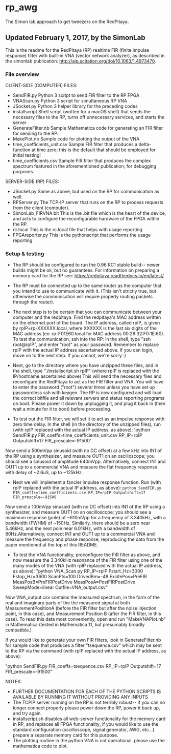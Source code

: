 # rp_awg
The Simon lab approach to get tweezers on the RedPitaya.


## Updated February 1, 2017, by the SimonLab
This is the readme for the RedPitaya (RP) realtime FIR (finite impulse response) filter with built-in VNA (vector network analyzer), as described in the simonlab publication: http://aip.scitation.org/doi/10.1063/1.4973470.

### File overview

CLIENT-SIDE (COMPUTER) FILES:
- SendFIR.py                    Python 3 script to send  FIR filter to the RP FPGA
- VNAScan.py                    Python 3 script for simultaneous RP VNA
- JSocket.py                    Python 3 helper library for the preceding codes
- installscript                 Shell script (written for a macOS shell) that sends the necessary files to the RP, turns off unnecessary services, and starts the server
- GenerateFilter.nb             Sample Mathematica code for generating an FIR filter for sending to the RP.
- MakePlot.nb                 Sample code for plotting the output of the VNA
- time_coefficients_unit.csv  Sample FIR filter that produces a delta-function at time zero; this is the default that should be employed for initial testing!
- time_coefficients.csv       Sample FIR filter that produces the complex spectrum featured in the aforementioned publication; for debugging purposes.

SERVER-SIDE (RP) FILES:
- JSocket.py                  Same as above, but used on the RP for communication as well.
- RPServer.py                 The TCP-IP server that runs on the RP to process requests from the client (computer).
- SimonLab_FIRVNA.bit         This is the .bit file which is the heart of the device, and acts to configure the reconfigurable hardware of the FPGA within the RP.
- rc.local                    This is the rc.local file that helps with usage reporting
- FPGAreporter.py             This is the pythonscript that performs the usage reporting


### Setup & testing
- The RP should be configured to run the 0.96 RC1 stable build-- newer builds might be ok, but no guarantees. For information on preparing a memory card for the RP see: https://redpitaya.readthedocs.io/en/latest/

- The RP must be connected up to the same router as the computer that you intend to use to communicate with it. (This isn't strictly true, but otherwise the communication will require properly routing packets through the router).

- The next step is to be certain that you can communicate between your computer and the redpitaya. Find the redpitaya's MAC address written on the ethernet port of the board. The IP address, called rpIP, is given by rpIP=rp-XXXXXX.local, where XXXXXX is the last six digits of the MAC address (ex: rp-F01E60.local for MAC address 00:26:32:F0:1E:60). To test the communication, ssh into the RP: in the shell, type "ssh root@rpIP", and enter "root" as your password. Remember to replace rpIP with the actual IP address ascertained above. If you can login, move on to the next step. If you cannot, we're sorry :)

- Next, go to the directory where you have unzipped these files, and in the shell, type "./installscript.sh rpIP" (where rpIP is replaced with the IP/hostname ascertained above) This will send the necessary files and reconfigure the RedPitaya to act as the FIR filter and VNA. You will have to enter the password ("root") several times unless you have set up passwordless ssh with keygen. The RP is now configured and will load the correct bitfile and all relevant servers and status reporting programs on boot. Please power it down by unplugging it, and plug it back in (then wait a minute for it to boot) before proceeding.

- To test out the FIR filter, we will set it to act as an impulse response with zero time delay. In the shell (in the directory of the unzipped files), run (with rpIP replaced with the actual IP address, as above):
'python SendFIR.py FIR_coeffs=time_coefficients_unit.csv RP_IP=rpIP Outputshift=17 FIR_prescale=-91500'

Now send a 500mVpp sinusoid (with no DC offset) at a few kHz into IN1 of the RP using a synthesizer, and measure OUT1 on an oscilloscope; you should see a sinusoid of amplitude 640mVpp. Alternatively, connect IN1 and OUT1 up to a commercial VNA and measure the flat frequency response with delay of ~2.6uS, up to ~125kHz.

- Next we will implement a fancier impulse response function. Run (with rpIP replaced with the actual IP address, as above):
`python SendFIR.py FIR_coeffs=time_coefficients.csv RP_IP=rpIP Outputshift=17 FIR_prescale=-91500`

Now send a 100mVpp sinusoid (with no DC offset) into IN1 of the RP using a synthesizer, and measure OUT1 on an oscilloscope; you should see a maximum response (pole) of ~610mVpp for a frequency of 3.340kHz, with a bandwidth (FWHM) of ~150Hz. Similarly, there should be a zero near 5.46kHz, and the next pole near 6.01kHz, with a bandwidth of 80Hz.Alternatively, connect IN1 and OUT1 up to a commercial VNA and measure the frequency and phase response, reproducing the data from the paper mentioned at the top of this README.


- To test the VNA functionality, preconfigure the FIR filter as above, and now measure the 3.340kHz resonance of the FIR filter using one of the many modes of the VNA (with rpIP replaced with the actual IP address, as above):
"python VNA_Scan.py RP_IP=rpIP Fstart_Hz=3000 Fstop_Hz=3600 ScanPts=100 DrivedBm=-48 ExcitePos=PreFIR MeasPosB=PreFIRPostDrive MeasPosA=PostFIRPostDrive SweepMode=linear Outfile=VNA_output.csv"

Now VNA_output.csv contains the measured spectrum, in the form of the real and imaginary parts of the the measured signal at both MeasurementPositionA (before the FIR filter but after the noise injection point, in this case), and Measurement Position B (after the FIR filter, in this case). To read this data most conveniently, open and run "MakeVNAPlot.nb" in Mathematica (tested in Mathematica 11, but presumably broadly compatible.)

If you would like to generate your own FIR filters, look in GenerateFilter.nb for sample code that produces a filter "tsequence.csv" which may be sent to the RP via the command (with rpIP replaced with the actual IP address, as above):

"python SendFIR.py FIR_coeffs=tsequence.csv RP_IP=rpIP Outputshift=17 FIR_prescale=-91500"

NOTES:
- FURTHER DOCUMENTATION FOR EACH OF THE PYTHON SCRIPTS IS AVAILABLE BY RUNNING IT WITHOUT PROVIDING ANY INPUTS
- The TCPIP server running on the RP is not terribly robust-- if you can no longer connect properly please power down the RP, power it back up, and try again.
- installscript.sh disables all web-server functionality for the memory card in RP, and replaces all FPGA functionality; if you would like to use the standard configuration (oscilloscope, signal generator, AWG, etc...) prepare a separate memory card for this purpose.
- The plotting routine in the python VNA is not operational. please use the mathematica code to plot.
